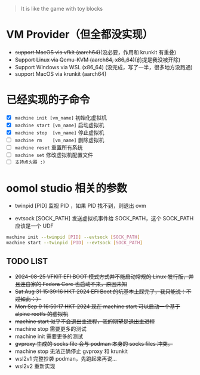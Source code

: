 > It is like the game with toy blocks

# VM Provider（但全都没实现）
- ~~support MacOS via vfkit (aarch64)~~(没必要，作用和 krunkit 有重叠)
- ~~Support Linux via Qemu-KVM (aarch64, x86_64)~~(前提是我没被开除)
- Support Windows via WSL (x86_64) (没完成，写了一半，很多地方没跑通)
- support MacOS via krunkit (aarch64)

# 已经实现的子命令
- [X] `machine init [vm_name]` 初始化虚拟机
- [X] `machine start [vm_name]` 启动虚拟机
- [X] `machine stop  [vm_name]` 停止虚拟机
- [ ] `machine rm    [vm_name]` 删除虚拟机
- [ ] `machine reset`  重置所有系统
- [ ] `machine set`    修改虚拟机配置文件
- [ ] `支持点火器 :)`

#  oomol studio 相关的参数
- twinpid [PID]
监视 PID ，如果 PID 找不到，则退出 ovm

- evtsock [SOCK_PATH]
发送虚拟机事件给 SOCK_PATH，这个 SOCK_PATH 应该是一个 UDF

```bash
machine init --twinpid [PID] --evtsock [SOCK_PATH]
machine start --twinpid [PID] --evtsock [SOCK_PATH]
```

## TODO LIST

 - ~~2024-08-25 VFKIT EFI BOOT 模式方式并不能启动常规的 Linux 发行版，并且连自家的 Fedora Core 也启动不来，原因未知~~
 - ~~Sat Aug 31 15:39:16 HKT 2024 EFI Boot 的坑基本上踩完了，我只能说：不过如此：）~~
 - ~~Mon Sep  9 16:50:17 HKT 2024 现在 machine start 可以启动一个基于 alpine rootfs 的虚拟机~~
 - ~~machine start 似乎不会退出主进程，我的期望是退出主进程~~
 - machine stop 需要更多的测试
 - machine init 需要更多的测试
 - ~~gvproxy 生成的 socks file 会与 podman 本身的 socks files 冲突。~~
 - machine stop 无法正确停止 gvproxy 和 krunkit
 - wsl2v1 完整抄袭 podman，先跑起来再说...
 - wsl2v2 重新实现